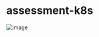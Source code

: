 # assessment-k8s

![image](https://user-images.githubusercontent.com/87425471/190847775-442d21f5-ae8b-4473-b46a-7ba68d4bd193.png)
